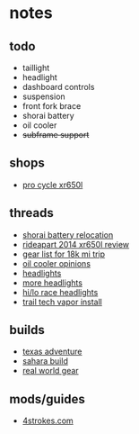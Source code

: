 # notes

## todo

- taillight
- headlight
- dashboard controls
- suspension
- front fork brace
- shorai battery
- oil cooler
- ~~subframe support~~

## shops

- [pro cycle xr650l](http://www.procycle.us/bikepages/xr650l.html)

## threads

- [shorai battery relocation](http://www.thumpertalk.com/topic/863659-xr650l-shorai-battery-relocation/)
- [rideapart 2014 xr650l review](https://rideapart.com/articles/2014-honda-xr650l-review)
- [gear list for 18k mi trip](http://advrider.com/forums/showthread.php?p=17334295)
- [oil cooler opinions](http://www.advrider.com/forums/showthread.php?t=652313)
- [headlights](https://4strokes.com/forums/topic.asp?TOPIC_ID=28330)
- [more headlights](http://www.advrider.com/forums/showthread.php?t=249720)
- [hi/lo race headlights](http://www.thumpertalk.com/topic/634432-single-8-inch-race-light-with-hilow-beam/)
- [trail tech vapor install](http://advrider.com/index.php?threads/tt-vapor-install-instructions-for-a-xr650l.545100/)

## builds

- [texas adventure](http://www.texasadventure.net/bikes-and-gear/project-xr650l-adventure/)
- [sahara build](http://www.motorbikenomad.co.uk/blog/bike/)
- [real world gear](http://www.realworldgear.net/xr650l.html)

## mods/guides

- [4strokes.com](http://www.4strokes.com/technical/honda/)
